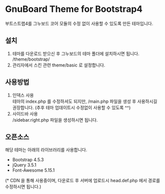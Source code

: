 # GnuBoard Theme for Bootstrap4  
부트스트랩4를 그누보드 코어 모듈의 수정 없이 사용할 수 있도록 만든 테마입니다.  
  
## 설치  
1. 테마를 다운로드 받으신 후 그누보드의 테마 폴더에 설치하시면 됩니다.  
/theme/bootstrap/  
2. 관리자에서 스킨 관련 theme/basic 로 설정합니다.  
  
## 사용방법  
1. 인덱스 사용  
테마의 index.php 를 수정하셔도 되지만, /main.php 파일을 생성 후 사용하시길 권장합니다. (추후 테마 업데이트시 수정없이 사용할 수 있도록 ^^)  
2. 사이드바 사용  
/sidebar.right.php 파일을 생성하시면 됩니다.  
  
## 오픈소스  
해당 테마는 아래의 라이브러리를 사용합니다.  
- Bootstrap 4.5.3
- jQuery 3.5.1
- Font-Awesome 5.15.1 

(* CDN 을 통해 사용중이며, 다운로드 후 서버에 업로드시 head.def.php 에서 경로를 수정하시면 됩니다.)  
